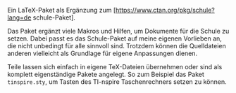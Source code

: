 Ein LaTeX-Paket als Ergänzung zum [https://www.ctan.org/pkg/schule?lang=de schule-Paket].

Das Paket ergänzt viele Makros und Hilfen, um Dokumente für die Schule zu setzen. Dabei passt es das Schule-Paket auf meine eigenen Vorlieben an, die nicht unbedingt für alle sinnvoll sind. Trotzdem können die Quelldateien anderen vielleicht als Grundlage für eigene Anpassungen dienen.

Teile lassen sich einfach in eigene TeX-Dateien übernehmen oder sind als komplett eigenständige Pakete angelegt. So zum Beispiel das Paket `tinspire.sty`, um Tasten des TI-nspire Taschenrechners setzen zu können.
